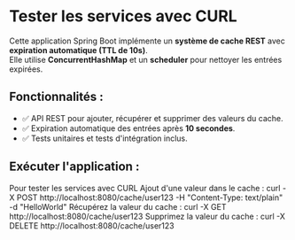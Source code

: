 # Tester les services avec CURL

Cette application Spring Boot implémente un **système de cache REST** avec **expiration automatique (TTL de 10s)**.  
Elle utilise **ConcurrentHashMap** et un **scheduler** pour nettoyer les entrées expirées.

## Fonctionnalités :
- ✅ API REST pour ajouter, récupérer et supprimer des valeurs du cache.
- ✅ Expiration automatique des entrées après **10 secondes**.
- ✅ Tests unitaires et tests d'intégration inclus.

## Exécuter l'application :
Pour tester les services avec CURL
Ajout d'une valeur dans le cache :
curl -X POST http://localhost:8080/cache/user123 -H "Content-Type: text/plain" -d "HelloWorld"
Récupérez la valeur du cache :
curl -X GET http://localhost:8080/cache/user123
Supprimez la valeur du cache :
curl -X DELETE http://localhost:8080/cache/user123

